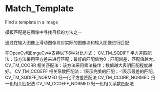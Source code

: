 # Match_Template
Find a template in a image

模板匹配是在图像中寻找目标的方法之一

通过在输入图像上滑动图像块对实际的图像块和输入图像进行匹配


在OpenCv和EmguCv中支持以下6种对比方式：
    CV_TM_SQDIFF 平方差匹配法：该方法采用平方差来进行匹配；最好的匹配值为0；匹配越差，匹配值越大。
    CV_TM_CCORR 相关匹配法：该方法采用乘法操作；数值越大表明匹配程度越好。
    CV_TM_CCOEFF 相关系数匹配法：1表示完美的匹配；-1表示最差的匹配。
    CV_TM_SQDIFF_NORMED 归一化平方差匹配法
    CV_TM_CCORR_NORMED 归一化相关匹配法
    CV_TM_CCOEFF_NORMED 归一化相关系数匹配法
